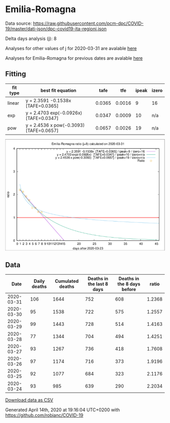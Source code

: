 # Emilia-Romagna

Data source: https://raw.githubusercontent.com/pcm-dpc/COVID-19/master/dati-json/dpc-covid19-ita-regioni.json

Delta days analysis (j): 8

Analyses for other values of j for 2020-03-31 are avalable [here](../2020-03-31/README.md)

Analyses for Emilia-Romagna for previous dates are avalable [here](../README.md)

## Fitting 
|fit type|best fit equation|tafe|tfe|ipeak|izero|
|-------|-----|--------|------|---|---|
|linear|y = 2.3591 -0.1538x  [TAFE=0.0365]|0.0365|0.0016|9|16|
|exp|y = 2.4703 exp(-0.0926x)  [TAFE=0.0347]|0.0347|0.0009|10|n/a|
|pow|y = 2.4536 x pow(-0.3093)  [TAFE=0.0657]|0.0657|0.0026|19|n/a|

![Plot](COVID-19_emilia-romagna_j8_2020-03-31.png)

## Data
|Date|Daily deaths|Cumulated deaths|Deaths in the last 8 days|Deaths in the 8 days before|ratio|
|----|----------|-----------|-------|--------------------|-----|
|2020-03-31|106|1644|752|608|1.2368|
|2020-03-30|95|1538|722|575|1.2557|
|2020-03-29|99|1443|728|514|1.4163|
|2020-03-28|77|1344|704|494|1.4251|
|2020-03-27|93|1267|736|418|1.7608|
|2020-03-26|97|1174|716|373|1.9196|
|2020-03-25|92|1077|684|323|2.1176|
|2020-03-24|93|985|639|290|2.2034|

[Download data as CSV](COVID-19_emilia-romagna_j8_2020-03-31.csv)

Generated April 14th, 2020 at 19:16:04 UTC+0200 with https://github.com/robianc/COVID-19
